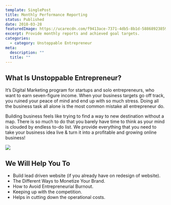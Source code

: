 ```yaml
---
template: SinglePost
title: Monthly Performance Reporting
status: Published
date: 2018-03-28
featuredImage: https://ucarecdn.com/f9413ace-7371-4db5-8b1d-58868923859c/
excerpt: Provide monthly reports and achieved goal targets.
categories:
  - category: Unstoppable Entrepreneur
meta:
  description: ""
  title: ""
---
```



## What Is Unstoppable Entrepreneur?

It’s Digital Marketing program for startups and solo entrepreneurs, who want to earn seven-figure income. When your business targets go off track, you ruined your peace of mind and end up with so much stress. Doing all the business task all alone is the most common mistake all entrepreneur do. 

Building business feels like trying to find a way to new destination without a map. There is so much to do that you barely have time to think as your mind is clouded by endless to-do list. We provide everything that you need to take your business idea live & turn it into a profitable and growing online business!

![](https://ucarecdn.com/e8b53d23-feb0-4e39-8944-9e0a6bc651f3/)

## We Will Help You To

* Build lead driven website (if you already have on redesign of website).
* The Different Ways to Monetize Your Brand.
* How to Avoid Entrepreneurial Burnout.
* Keeping up with the competition.
* Helps in cutting down the operational costs.
